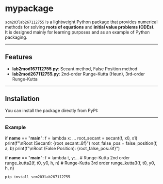 # mypackage

`scm203lab267112755` is a lightweight Python package that provides numerical methods
for solving **roots of equations** and **initial value problems (ODEs)**.
It is designed mainly for learning purposes and as an example of Python packaging.

---

## Features
- **lab2mod167112755.py**: Secant method, False Position method  
- **lab2mod267112755.py**: 2nd-order Runge-Kutta (Heun), 3rd-order Runge-Kutta  

---

## Installation

You can install the package directly from PyPI:

---
### Example
if __name__ == "__main__":
    f = lambda x: ...
    root_secant = secant(f, x0, x1)
    print(f"\nRoot (Secant): {root_secant:.6f}")
    root_false_pos = false_position(f, a, b)
    print(f"\nRoot (False Position): {root_false_pos:.6f}")

if __name__ == "__main__":
    f = lambda t, y:...
    # Runge-Kutta 2nd order
    runge_kutta2(f, t0, y0, h, n)
    # Runge-Kutta 3rd order
    runge_kutta3(f, t0, y0, h, n)
```bash
pip install scm203lab267112755
